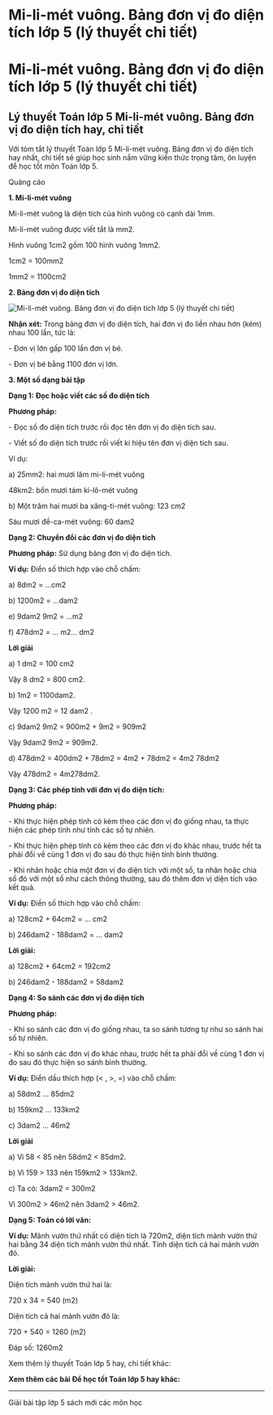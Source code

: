 # Mi-li-mét vuông. Bảng đơn vị đo diện tích lớp 5 (lý thuyết chi tiết)

# Mi-li-mét vuông. Bảng đơn vị đo diện tích lớp 5 (lý thuyết chi tiết)

## Lý thuyết Toán lớp 5 Mi-li-mét vuông. Bảng đơn vị đo diện tích hay, chi tiết

Với tóm tắt lý thuyết Toán lớp 5 Mi-li-mét vuông. Bảng đơn vị đo diện tích hay nhất, chi tiết sẽ giúp học sinh nắm vững kiến thức trọng tâm, ôn luyện để học tốt môn Toán lớp 5.

Quảng cáo

**1\. Mi-li-mét vuông**

Mi-li-mét vuông là diện tích của hình vuông có cạnh dài 1mm.

Mi-li-mét vuông được viết tắt là mm2.

Hình vuông 1cm2 gồm 100 hình vuông 1mm2.

1cm2 = 100mm2

1mm2 = 1100cm2

**2\. Bảng đơn vị đo diện tích**

![Mi-li-mét vuông. Bảng đơn vị đo diện tích lớp 5 \(lý thuyết chi tiết\)](https://vietjack.com/giai-toan-lop-5/images/ly-thuyet-mi-li-met-vuong-bang-don-vi-do-dien-tich.PNG)

**Nhận xét:** Trong bảng đơn vị đo diện tích, hai đơn vị đo liền nhau hơn (kém) nhau 100 lần, tức là:

\- Đơn vị lớn gấp 100 lần đơn vị bé.

\- Đơn vị bé bằng 1100 đơn vị lớn.

**3\. Một số dạng bài tập**

**Dạng 1: Đọc hoặc viết các số đo diện tích**

**Phương pháp:**

\- Đọc số đo diện tích trước rồi đọc tên đơn vị đo diện tích sau.

\- Viết số đo diện tích trước rồi viết kí hiệu tên đơn vị diện tích sau.

Ví dụ:

a) 25mm2: hai mươi lăm mi-li-mét vuông

48km2: bốn mươi tám ki-lô-mét vuông

b) Một trăm hai mươi ba xăng-ti-mét vuông: 123 cm2

Sáu mươi đề-ca-mét vuông: 60 dam2

**Dạng 2: Chuyển đổi các đơn vị đo diện tích**

**Phương pháp:** Sử dụng bảng đơn vị đo diện tích.

**Ví dụ:** Điền số thích hợp vào chỗ chấm:

a) 8dm2 = ...cm2

b) 1200m2 = ...dam2

e) 9dam2 9m2 = ...m2

f) 478dm2 = ... m2... dm2

**Lời giải**

a) 1 dm2 = 100 cm2

Vậy 8 dm2 = 800 cm2.

b) 1m2 = 1100dam2.

Vậy 1200 m2 = 12 dam2 .

c) 9dam2 9m2 = 900m2 \+ 9m2 = 909m2

Vậy 9dam2 9m2 = 909m2.

d) 478dm2 = 400dm2 \+ 78dm2 = 4m2 \+ 78dm2 = 4m2 78dm2

Vậy 478dm2 = 4m278dm2.

**Dạng 3: Các phép tính với đơn vị đo diện tích:**

**Phương pháp:**

\- Khi thực hiện phép tính có kèm theo các đơn vị đo giống nhau, ta thực hiện các phép tính như tính các số tự nhiên.

\- Khi thực hiện phép tính có kèm theo các đơn vị đo khác nhau, trước hết ta phải đổi về cùng 1 đơn vị đo sau đó thực hiện tính bình thường.

\- Khi nhân hoặc chia một đơn vị đo diện tích với một số, ta nhân hoặc chia số đó với một số như cách thông thường, sau đó thêm đơn vị diện tích vào kết quả.

**Ví dụ:** Điền số thích hợp vào chỗ chấm:

a) 128cm2 \+ 64cm2 = ... cm2

b) 246dam2 \- 188dam2 = ... dam2

**Lời giải:**

a) 128cm2 \+ 64cm2 = 192cm2

b) 246dam2 \- 188dam2 = 58dam2

**Dạng 4: So sánh các đơn vị đo diện tích**

**Phương pháp:**

\- Khi so sánh các đơn vị đo giống nhau, ta so sánh tương tự như so sánh hai số tự nhiên.

\- Khi so sánh các đơn vị đo khác nhau, trước hết ta phải đổi về cùng 1 đơn vị đo sau đó thực hiện so sánh bình thường.

**Ví dụ:** Điền dấu thích hợp (< , >, =) vào chỗ chấm:

a) 58dm2 ... 85dm2

b) 159km2 ... 133km2

c) 3dam2 ... 46m2

**Lời giải**

a) Vì 58 < 85 nên 58dm2 < 85dm2.

b) Vì 159 > 133 nên 159km2 > 133km2.

c) Ta có: 3dam2 = 300m2

Vì 300m2 > 46m2 nên 3dam2 > 46m2.

**Dạng 5: Toán có lời văn:**

**Ví dụ:** Mảnh vườn thứ nhất có diện tích là 720m2, diện tích mảnh vườn thứ hai bằng 34 diện tích mảnh vườn thứ nhất. Tính diện tích cả hai mảnh vườn đó.

**Lời giải:**

Diện tích mảnh vườn thứ hai là:

720 x 34 = 540 (m2)

Diện tích cả hai mảnh vườn đó là:

720 + 540 = 1260 (m2)

Đáp số: 1260m2

Xem thêm lý thuyết Toán lớp 5 hay, chi tiết khác:

**Xem thêm các bài Để học tốt Toán lớp 5 hay khác:**

* * *

Giải bài tập lớp 5 sách mới các môn học
